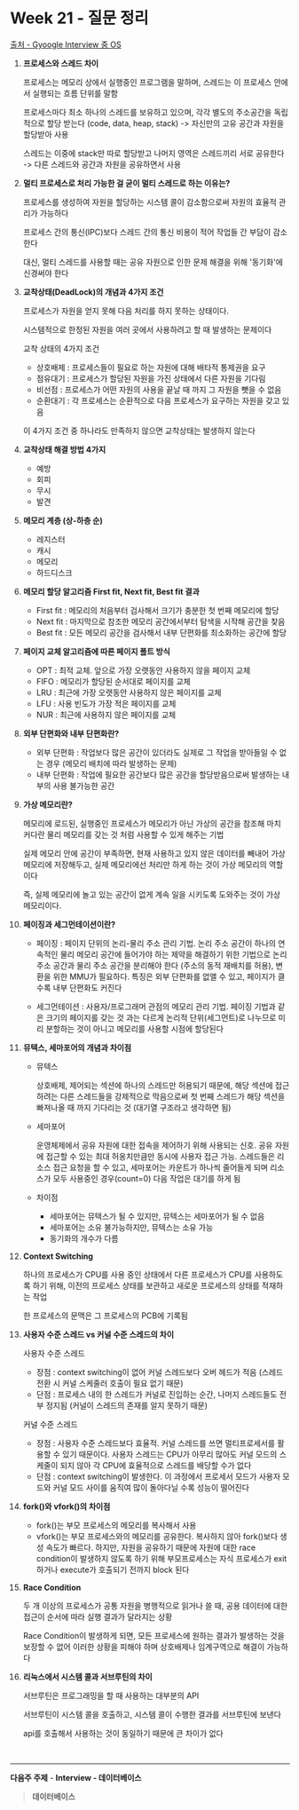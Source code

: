 # Week 21 - 질문 정리

[출처 - Gyoogle Interview 중 OS](https://gyoogle.dev/blog/interview/%EC%9A%B4%EC%98%81%EC%B2%B4%EC%A0%9C.html)

1. **프로세스와 스레드 차이**

   프로세스는 메모리 상에서 실행중인 프로그램을 말하며, 스레드는 이 프로세스 안에서 실행되는 흐름 단위를 말함

   프로세스마다 최소 하나의 스레드를 보유하고 있으며, 각각 별도의 주소공간을 독립적으로 할당 받는다 (code, data, heap, stack) -> 자신만의 고유 공간과 자원을 할당받아 사용

   스레드는 이중에 stack만 따로 할당받고 나머지 영역은 스레드끼리 서로 공유한다 -> 다른 스레드와 공간과 자원을 공유하면서 사용

   

2. **멀티 프로세스로 처리 가능한 걸 굳이 멀티 스레드로 하는 이유는?**

   프로세스를 생성하여 자원을 할당하는 시스템 콜이 감소함으로써 자원의 효율적 관리가 가능하다

   프로세스 간의 통신(IPC)보다 스레드 간의 통신 비용이 적어 작업들 간 부담이 감소한다

   대신, 멀티 스레드를 사용할 때는 공유 자원으로 인한 문제 해결을 위해 '동기화'에 신경써야 한다

   

3. **교착상태(DeadLock)의 개념과 4가지 조건**

   프로세스가 자원을 얻지 못해 다음 처리를 하지 못하는 상태이다.

   시스템적으로 한정된 자원을 여러 곳에서 사용하려고 할 때 발생하는 문제이다

   교착 상태의 4가지 조건

   - 상호배제 : 프로세스들이 필요로 하는 자원에 대해 배타적 통제권을 요구
   - 점유대기 : 프로세스가 할당된 자원을 가진 상태에서 다른 자원을 기다림
   - 비선점 : 프로세스가 어떤 자원의 사용을 끝날 때 까지 그 자원을 뺏을 수 없음
   - 순환대기 : 각 프로세스는 순환적으로 다음 프로세스가 요구하는 자원을 갖고 있음

   이 4가지 조건 중 하나라도 만족하지 않으면 교착상태는 발생하지 않는다

   

4. **교착상태 해결 방법 4가지**

   - 예방
   - 회피
   - 무시
   - 발견

   

5. **메모리 계층 (상-하층 순)**

   - 레지스터
   - 캐시
   - 메모리
   - 하드디스크

   

6. **메모리 할당 알고리즘 First fit, Next fit, Best fit 결과**

   - First fit : 메모리의 처음부터 검사해서 크기가 충분한 첫 번째 메모리에 할당
   - Next fit : 마지막으로 참조한 메모리 공간에서부터 탐색을 시작해 공간을 찾음
   - Best fit : 모든 메모리 공간을 검사해서 내부 단편화를 최소화하는 공간에 할당

   

7. **페이지 교체 알고리즘에 따른 페이지 폴트 방식**

   - OPT : 최적 교체. 앞으로 가장 오랫동안 사용하지 않을 페이지 교체
   - FIFO : 메모리가 할당된 순서대로 페이지를 교체
   - LRU : 최근에 가장 오랫동안 사용하지 않은 페이지를 교체
   - LFU : 사용 빈도가 가장 적은 페이지를 교체
   - NUR : 최근에 사용하지 않은 페이지를 교체

   

8. **외부 단편화와 내부 단편화란?**

   - 외부 단편화 : 작업보다 많은 공간이 있더라도 실제로 그 작업을 받아들일 수 없는 경우 (메모리 배치에 따라 발생하는 문제)
   - 내부 단편화 : 작업에 필요한 공간보다 많은 공간을 할당받음으로써 발생하는 내부의 사용 불가능한 공간

   

9. **가상 메모리란?**

   메모리에 로드된, 실행중인 프로세스가 메모리가 아닌 가상의 공간을 참조해 마치 커다란 물리 메모리를 갖는 것 처럼 사용할 수 있게 해주는 기법

   실제 메모리 안에 공간이 부족하면, 현재 사용하고 있지 않은 데이터를 빼내어 가상 메모리에 저장해두고, 실제 메모리에선 처리만 하게 하는 것이 가상 메모리의 역할이다

   즉, 실제 메모리에 놀고 있는 공간이 없게 계속 일을 시키도록 도와주는 것이 가상 메모리이다.

   

10. **페이징과 세그먼테이션이란?**

    - 페이징 : 페이지 단위의 논리-물리 주소 관리 기법. 논리 주소 공간이 하나의 연속적인 물리 메모리 공간에 들어가야 하는 제약을 해결하기 위한 기법으로 논리 주소 공간과 물리 주소 공간을 분리해야 한다 (주소의 동적 재배치를 허용), 변환을 위한 MMU가 필요하다. 특징은 외부 단편화를 없앨 수 있고, 페이지가 클수록 내부 단편화도 커진다

    - 세그먼테이션 : 사용자/프로그래머 관점의 메모리 관리 기법. 페이징 기법과 같은 크기의 페이지를 갖는 것 과는 다르게 논리적 단위(세그먼트)로 나누므로 미리 분할하는 것이 아니고 메모리를 사용할 시점에 할당된다

      

11. **뮤텍스, 세마포어의 개념과 차이점**

    - 뮤텍스

      상호배제, 제어되는 섹션에 하나의 스레드만 허용되기 때문에, 해당 섹션에 접근하려는 다른 스레드들을 강제적으로 막음으로써 첫 번째 스레드가 해당 섹션을 빠져나올 때 까지 기다리는 것 (대기열 구조라고 생각하면 됨)
      
    - 세마포어

      운영체제에서 공유 자원에 대한 접속을 제어하기 위해 사용되는 신호. 공유 자원에 접근할 수 있는 최대 허옹치만큼만 동시에 사용자 접근 가능. 스레드들은 리소스 접근 요청을 할 수 있고, 세마포어는 카운트가 하나씩 줄어들게 되며 리소스가 모두 사용중인 경우(count=0) 다음 작업은 대기를 하게 됨

    - 차이점

      - 세마포어는 뮤텍스가 될 수 있지만, 뮤텍스는 세마포어가 될 수 없음
      - 세마포어는 소유 불가능하지만, 뮤텍스는 소유 가능
      - 동기화의 개수가 다름

    

12. **Context Switching**

    하나의 프로세스가 CPU를 사용 중인 상태에서 다른 프로세스가 CPU를 사용하도록 하기 위해, 이전의 프로세스 상태를 보관하고 새로운 프로세스의 상태를 적재하는 작업

    한 프로세스의 문맥은 그 프로세스의 PCB에 기록됨

    

13. **사용자 수준 스레드 vs 커널 수준 스레드의 차이**

    사용자 수준 스레드

    - 장점 : context switching이 없어 커널 스레드보다 오버 헤드가 적음 (스레드 전환 시 커널 스케줄러 호출이 필요 없기 때문)
    - 단점 : 프로세스 내의 한 스레드가 커널로 진입하는 순간, 나머지 스레드들도 전부 정지됨 (커널이 스레드의 존재를 알지 못하기 때문)

    커널 수준 스레드

    - 장점 : 사용자 수준 스레드보다 효율적. 커널 스레드를 쓰면 멀티프로세서를 활용할 수 있기 때문이다. 사용자 스레드는 CPU가 아무리 많아도 커널 모드의 스케줄이 되지 않아 각 CPU에 효율적으로 스레드를 배당할 수가 없다
    - 단점 : context switching이 발생한다. 이 과정에서 프로세서 모드가 사용자 모드와 커널 모드 사이를 움직여 많이 돌아다닐 수록 성능이 떨어진다

    

14. **fork()와 vfork()의 차이점**

    - fork()는 부모 프로세스의 메모리를 복사해서 사용
    - vfork()는 부모 프로세스와의 메모리를 공유한다. 복사하지 않아 fork()보다 생성 속도가 빠르다. 하지만, 자원을 공유하기 때문에 자원에 대한 race condition이 발생하지 않도록 하기 위해 부모프로세스는 자식 프로세스가 exit하거나 execute가 호출되기 전까지 block 된다

    

15. **Race Condition**

    두 개 이상의 프로세스가 공통 자원을 병행적으로 읽거나 쓸 때, 공용 데이터에 대한 접근이 순서에 따라 실행 결과가 달라지는 상황

    Race Condition이 발생하게 되면, 모든 프로세스에 원하는 결과가 발생하는 것을 보장할 수 없어 이러한 상황을 피해야 하며 상호배제나 임계구역으로 해결이 가능하다

    

16. **리눅스에서 시스템 콜과 서브루틴의 차이**

    서브루틴은 프로그래밍을 할 때 사용하는 대부분의 API

    서브루틴이 시스템 콜을 호출하고, 시스템 콜이 수행한 결과를 서브루틴에 보낸다

    api를 호출해서 사용하는 것이 동일하기 때문에 큰 차이가 없다

    <br>

---

**다음주 주제** - **Interview - 데이터베이스**

> **데이터베이스**



